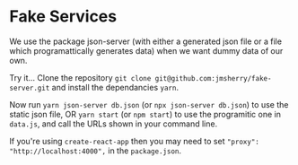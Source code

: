 # Fake Services

We use the package json-server (with either a generated json file or a file which programattically generates data) when we want dummy data of our own.

Try it... Clone the repository `git clone git@github.com:jmsherry/fake-server.git` and install the dependancies `yarn`.

Now run `yarn json-server db.json` (or `npx json-server db.json`) to use the static json file, OR `yarn start` (or `npm start`) to use the programitic one in `data.js`, and call the URLs shown in your command line.

If you're using `create-react-app` then you may need to set `"proxy": "http://localhost:4000",` in the `package.json`.
